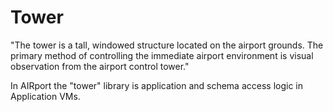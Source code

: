 # Tower

"The tower is a tall, windowed structure located on the airport grounds. The primary method of controlling the immediate
airport environment is visual observation from the airport control tower."

In AIRport the "tower" library is application and schema access logic in Application VMs.